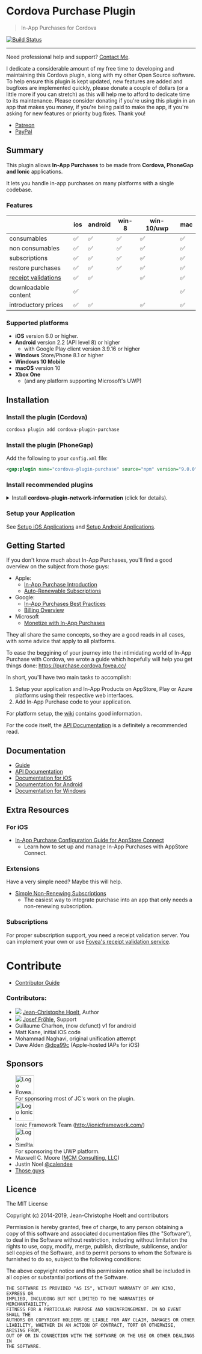 # Cordova Purchase Plugin

> In-App Purchases for Cordova

[![Build Status](https://travis-ci.org/j3k0/cordova-plugin-purchase.svg)](https://travis-ci.org/j3k0/cordova-plugin-purchase)

---

Need professional help and support? [Contact Me](mailto:hoelt@fovea.cc).

I dedicate a considerable amount of my free time to developing and maintaining
this Cordova plugin, along with my other Open Source software. To help ensure
this plugin is kept updated, new features are added and bugfixes are
implemented quickly, please donate a couple of dollars (or a little more if you
can stretch) as this will help me to afford to dedicate time to its
maintenance. Please consider donating if you're using this plugin in an app
that makes you money, if you're being paid to make the app, if you're asking
for new features or priority bug fixes. Thank you!

 * [Patreon](https://www.patreon.com/join/2219243?)
 * [PayPal](https://www.paypal.com/cgi-bin/webscr?cmd=_s-xclick&hosted_button_id=7A4826SH6RJSE&source=url)

## Summary

This plugin allows **In-App Purchases** to be made from **Cordova, PhoneGap and Ionic** applications.

It lets you handle in-app purchases on many platforms with a single codebase.

### Features

|  | ios | android | win-8 | win-10/uwp | mac |
|--|--|--|--|--|--|
| consumables | ✅ | ✅ | ✅ | ✅ | ✅ |
| non consumables | ✅ | ✅ | ✅ | ✅ | ✅ |
| subscriptions | ✅ | ✅ | ✅ | ✅ | ✅ |
| restore purchases | ✅ | ✅ | ✅ | ✅ | ✅ |
| [receipt validations](https://billing.fovea.cc) | ✅ | ✅ |  | ✅ | ✅ |
| downloadable content | ✅ |   |   |   | ✅ |
| introductory prices | ✅ | ✅ |   | ✅ | ✅ |

### Supported platforms

 - **iOS** version 6.0 or higher.
 - **Android** version 2.2 (API level 8) or higher
   - with Google Play client version 3.9.16 or higher
 - **Windows** Store/Phone 8.1 or higher
 - **Windows 10 Mobile**
 - **macOS** version 10
 - **Xbox One**
   - (and any platform supporting Microsoft's UWP)


## Installation

### Install the plugin (Cordova)

```sh
cordova plugin add cordova-plugin-purchase
```

### Install the plugin (PhoneGap)

Add the following to your `config.xml` file:

```xml
<gap:plugin name="cordova-plugin-purchase" source="npm" version="9.0.0"></gap:plugin>
```

### Install recommended plugins

<details>
<summary>
Install <strong>cordova-plugin-network-information</strong> (click for details).
</summary>


Sometimes, the plugin cannot connect to the app store because it has no network connection. It will then retry either:

* periodically after a certain amount of time;
* when the device fires an ['online'](https://developer.mozilla.org/en-US/docs/Web/Events/online) event.

The [cordova-plugin-network-information](https://github.com/apache/cordova-plugin-network-information) plugin is required in order for the `'online'` event to be properly received in the Cordova application. Without it, this plugin will only be able to use the periodic check to determine if the device is back online.

</details>

### Setup your Application

See [Setup iOS Applications](https://github.com/j3k0/cordova-plugin-purchase/wiki/Setup-for-iOS-and-macOS#setup-ios-applications) and [Setup Android Applications](https://github.com/j3k0/cordova-plugin-purchase/wiki/Setup-for-Android-Google-Play#setup-android-applications).

## Getting Started

If you don't know much about In-App Purchases, you'll find a good overview
on the subject from those guys:

* Apple:
   * [In-App Purchase Introduction](https://developer.apple.com/in-app-purchase/)
   * [Auto-Renewable Subscriptions](https://developer.apple.com/app-store/subscriptions)
* Google:
   * [In-App Purchases Best Practices](https://developer.android.com/distribute/best-practices/earn/in-app-purchases)
   * [Billing Overview](https://developer.android.com/google/play/billing/billing_overview)
* Microsoft
  * [Monetize with In-App Purchases](https://docs.microsoft.com/en-us/windows/uwp/monetize/in-app-purchases-and-trials)

They all share the same concepts, so they are a good reads in all cases, with some advice that apply to all platforms.

To ease the beggining of your journey into the intimidating world of In-App Purchase with Cordova, we wrote a guide which hopefully will help you get things done: https://purchase.cordova.fovea.cc/

In short, you'll have two main tasks to accomplish:

 1. Setup your application and In-App Products on AppStore, Play or Azure platforms using their respective web interfaces.
 2. Add In-App Purchase code to your application.

For platform setup, the [wiki](https://github.com/j3k0/cordova-plugin-purchase/wiki/Home) contains good information.

For the code itself, the [API Documentation](doc/api.md) is a definitely a recommended read.

## Documentation

 - [Guide](https://purchase.cordova.fovea.cc/)
 - [API Documentation](doc/api.md)
 - [Documentation for iOS](doc/ios.md)
 - [Documentation for Android](doc/android.md)
 - [Documentation for Windows](doc/windows.md)

## Extra Resources

### For iOS

 - [In-App Purchase Configuration Guide for AppStore Connect](https://developer.apple.com/support/app-store-connect/)
   - Learn how to set up and manage In-App Purchases with AppStore Connect.

### Extensions

Have a very simple need? Maybe this will help.

 - [Simple Non-Renewing Subscriptions](https://github.com/j3k0/cordova-non-renewing-subscription)
   - The easiest way to integrate purchase into an app that only needs a non-renewing subscription.

### Subscriptions

For proper subscription support, you need a receipt validation server. You can
implement your own or use [Fovea's receipt validation service](https://billing.fovea.cc).

# Contribute

 - [Contributor Guide](doc/contributor-guide.md)

### Contributors:

 * ![](https://avatars1.githubusercontent.com/u/191881?s=64&v=4) [Jean-Christophe Hoelt](https://github.com/j3k0), Author
 * ![](https://avatars3.githubusercontent.com/u/1674289?s=64&v=4) [Josef Fröhle](https://github.com/Dexus), Support 
 * Guillaume Charhon, (now defunct) v1 for android
 * Matt Kane, initial iOS code
 * Mohammad Naghavi, original unification attempt
 * Dave Alden [@dpa99c](https://github.com/dpa99c) (Apple-hosted IAPs for iOS)
 
## Sponsors

 * <a href="https://fovea.cc"><img alt="Logo Fovea" src="https://fovea.cc/blog/wp-content/uploads/2017/09/fovea-logo-flat-128.png" height="50" /></a><br/>For sponsoring most of JC's work on the plugin.
 * <img alt="Logo Ionic" src="https://www.fovea.cc/files/Ionic-logo-landscape.png" height="50"><br/>Ionic Framework Team (http://ionicframework.com/)
 * <a href="https://www.simplan.de/"><img alt="Logo SimPlan" src="https://files.fovea.cc/wp-content/uploads/SimPlan-Logo.png" height="50"></a><br/>For sponsoring the UWP platform.
 * Maxwell C. Moore ([MCM Consulting, LLC](http://mcmconsulting.biz))
 * Justin Noel [@calendee](https://github.com/calendee)
 * [Those guys](https://www.indiegogo.com/projects/phonegap-cordova-in-app-purchase-ios-and-android#pledges)

## Licence

The MIT License

Copyright (c) 2014-2019, Jean-Christophe Hoelt and contributors

Permission is hereby granted, free of charge, to any person obtaining a copy
of this software and associated documentation files (the "Software"), to deal
in the Software without restriction, including without limitation the rights
to use, copy, modify, merge, publish, distribute, sublicense, and/or sell
copies of the Software, and to permit persons to whom the Software is
furnished to do so, subject to the following conditions:

The above copyright notice and this permission notice shall be included in
all copies or substantial portions of the Software.

```
THE SOFTWARE IS PROVIDED "AS IS", WITHOUT WARRANTY OF ANY KIND, EXPRESS OR
IMPLIED, INCLUDING BUT NOT LIMITED TO THE WARRANTIES OF MERCHANTABILITY,
FITNESS FOR A PARTICULAR PURPOSE AND NONINFRINGEMENT. IN NO EVENT SHALL THE
AUTHORS OR COPYRIGHT HOLDERS BE LIABLE FOR ANY CLAIM, DAMAGES OR OTHER
LIABILITY, WHETHER IN AN ACTION OF CONTRACT, TORT OR OTHERWISE, ARISING FROM,
OUT OF OR IN CONNECTION WITH THE SOFTWARE OR THE USE OR OTHER DEALINGS IN
THE SOFTWARE.
```
